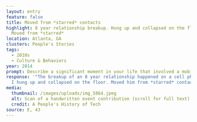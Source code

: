 ```yaml
---
layout: entry
feature: false
title: Moved from *starred* contacts
highlight: 8 year relationship breakup. Hung up and collapsed on the floor.
  Moved from *starred*
location: Atlanta, GA
clusters: People's Stories
tags:
  - 2010s
  - Culture & Behaviors
year: 2014
prompt: Describe a significant moment in your life that involved a mobile phone.
response: '"The breakup of an 8 year relationship happened on a cell phone call.
  I hung up and collapsed on the floor. Moved him from *starred* contacts."'
media:
  thumbnail: /images/uploads/img_5864.jpeg
  alt: Scan of a handwritten event contribution (scroll for full text)
  credit: A People's History of Tech
source: E, 43
---
```

